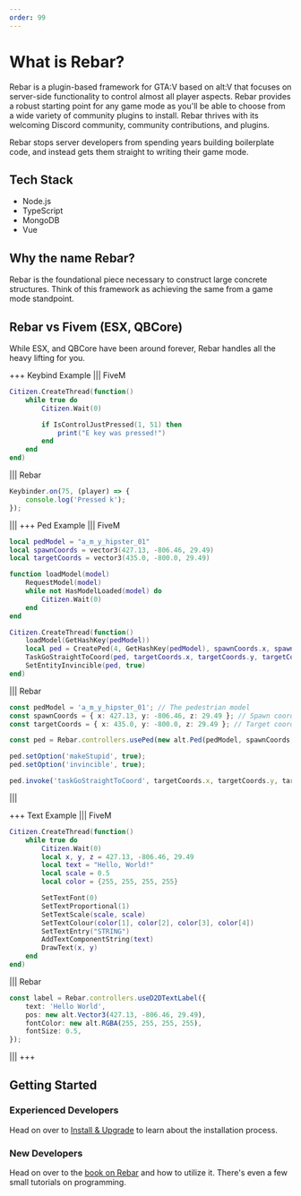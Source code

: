 ```yaml
---
order: 99
---
```


# What is Rebar?

Rebar is a plugin-based framework for GTA:V based on alt:V that focuses on server-side functionality to control almost all player aspects. Rebar provides a robust starting point for any game mode as you'll be able to choose from a wide variety of community plugins to install. Rebar thrives with its welcoming Discord community, community contributions, and plugins.

Rebar stops server developers from spending years building boilerplate code, and instead gets them straight to writing their game mode.

## Tech Stack

-   Node.js
-   TypeScript
-   MongoDB
-   Vue

## Why the name Rebar?

Rebar is the foundational piece necessary to construct large concrete structures. Think of this framework as achieving the same from a game mode standpoint.

## Rebar vs Fivem (ESX, QBCore)

While ESX, and QBCore have been around forever, Rebar handles all the heavy lifting for you.

+++ Keybind Example
||| FiveM

```lua
Citizen.CreateThread(function()
    while true do
        Citizen.Wait(0)

        if IsControlJustPressed(1, 51) then
            print("E key was pressed!")
        end
    end
end)
```

||| Rebar

```ts
Keybinder.on(75, (player) => {
    console.log('Pressed k');
});
```

|||
+++ Ped Example
||| FiveM

```lua
local pedModel = "a_m_y_hipster_01"
local spawnCoords = vector3(427.13, -806.46, 29.49)
local targetCoords = vector3(435.0, -800.0, 29.49)

function loadModel(model)
    RequestModel(model)
    while not HasModelLoaded(model) do
        Citizen.Wait(0)
    end
end

Citizen.CreateThread(function()
    loadModel(GetHashKey(pedModel))
    local ped = CreatePed(4, GetHashKey(pedModel), spawnCoords.x, spawnCoords.y, spawnCoords.z, 0.0, true, false)
    TaskGoStraightToCoord(ped, targetCoords.x, targetCoords.y, targetCoords.z, 1.0, -1, 0.0, 0.0)
    SetEntityInvincible(ped, true)
end)
```

||| Rebar

```ts
const pedModel = 'a_m_y_hipster_01'; // The pedestrian model
const spawnCoords = { x: 427.13, y: -806.46, z: 29.49 }; // Spawn coordinates
const targetCoords = { x: 435.0, y: -800.0, z: 29.49 }; // Target coordinates

const ped = Rebar.controllers.usePed(new alt.Ped(pedModel, spawnCoords, alt.Vector3.zero));

ped.setOption('makeStupid', true);
ped.setOption('invincible', true);

ped.invoke('taskGoStraightToCoord', targetCoords.x, targetCoords.y, targetCoords.z, 1.0, -1, 0, 0);
```

|||

+++ Text Example
||| FiveM

```lua
Citizen.CreateThread(function()
    while true do
        Citizen.Wait(0)
        local x, y, z = 427.13, -806.46, 29.49
        local text = "Hello, World!"
        local scale = 0.5
        local color = {255, 255, 255, 255}

        SetTextFont(0)
        SetTextProportional(1)
        SetTextScale(scale, scale)
        SetTextColour(color[1], color[2], color[3], color[4])
        SetTextEntry("STRING")
        AddTextComponentString(text)
        DrawText(x, y)
    end
end)

```

||| Rebar

```ts
const label = Rebar.controllers.useD2DTextLabel({
    text: 'Hello World',
    pos: new alt.Vector3(427.13, -806.46, 29.49),
    fontColor: new alt.RGBA(255, 255, 255, 255),
    fontSize: 0.5,
});
```

|||
+++

## Getting Started

### Experienced Developers

Head on over to [Install & Upgrade](./install.md) to learn about the installation process.

### New Developers

Head on over to the [book on Rebar](./tutorials/rebar/chapter-01-preface.md) and how to utilize it. There's even a few small tutorials on programming.

